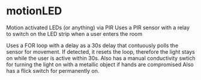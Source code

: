 # motionLED
Motion activated LEDs (or anything) via PIR
Uses a PIR sensor with a relay to switch on the LED strip when a user enters the room

Uses a FOR loop with a delay as a 30s delay that contuously polls the sensor for movement. If detected, it resets the loop, therefore the light stays on while the user is active within 30s.
Also has a manual conductivity swtich for turning the light on with a metallic object if hands are compromised
Also has a flick switch for permanently on.
